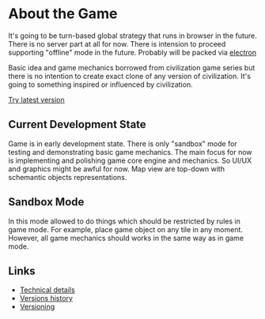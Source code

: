 # About the Game

It's going to be turn-based global strategy that runs in browser in the future. There is no server part at all for now. There is intension to proceed supporting "offline" mode in the future. Probably will be packed via [electron](https://www.electronjs.org/)

Basic idea and game mechanics borrowed from civilization game series but there is no intention to create exact clone of any version of civilization. It's going to something inspired or influenced by civilization.

[Try latest version](v0.2.0)

## Current Development State

Game is in early development state. There is only "sandbox" mode for testing and demonstrating basic game mechanics. The main focus for now is implementing and polishing game core engine and mechanics. So UI/UX and graphics might be awful for now. Map view are top-down with schemantic objects representations.

## Sandbox Mode

In this mode allowed to do things which should be restricted by rules in game mode. For example, place game object on any tile in any moment. However, all game mechanics should works in the same way as in game mode.

## Links

* [Technical details](technical-details.md)
* [Versions history](versions-history.md)
* [Versioning](versioning.md)
